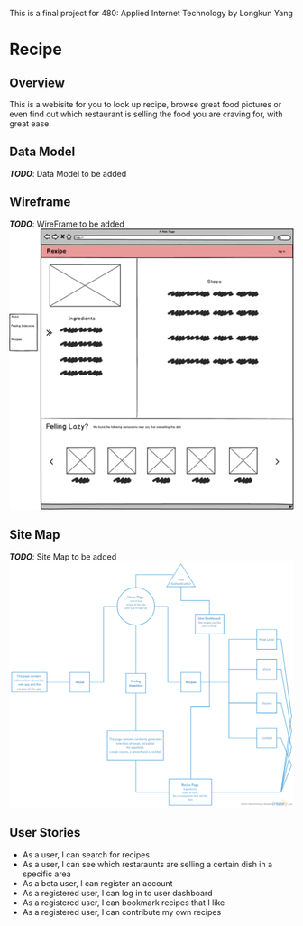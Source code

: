 This is a final project for 480: Applied Internet Technology by Longkun Yang
# Recipe

## Overview

This is a webisite for you to look up recipe, browse great food pictures or even find out which restaurant is selling the food you are craving for, with great ease.


## Data Model

___TODO___: Data Model to be added

## Wireframe

___TODO___: WireFrame to be added
![home_page](documentation/mockup_export/Recipe.png)

## Site Map

___TODO___: Site Map to be added
![sitemap](documentation/sitemap.png)

## User Stories

- As a user, I can search for recipes
- As a user, I can see which restaraunts are selling a certain dish in a specific area
- As a beta user, I can register an account
- As a registered user, I can log in to user dashboard
- As a registered user, I can bookmark recipes that I like
- As a registered user, I can contribute my own recipes

